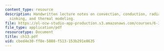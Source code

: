 ```yaml
---
content_type: resource
description: Handwritten lecture notes on convection, conduction, radiation, heat
  sinking, and thermal modeling.
file: https://ol-ocw-studio-app-production.s3.amazonaws.com/courses/6-334-power-electronics-spring-2007/cbed4e30ff8e5888f513153b291e8635_ch13.pdf
file_type: application/pdf
resourcetype: Document
title: ch13.pdf
uid: cbed4e30-ff8e-5888-f513-153b291e8635
---
```

